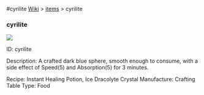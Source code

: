 #cyrilite
<a href="/wiki.html">Wiki</a> > <a href="/posts/wiki/items">items</a> > <a>cyrilite</a>
<div class="iteminfo">
<h3>cyrilite</h3>
<img class="pixelimage" src="https://dragon-force-studio.com/images/EF_wiki/cyrilite.png">

<a class="iteminfoitem">ID: cyrilite</a></div>
Description:  A crafted dark blue sphere, smooth enough to consume, with a side effect of Speed(5) and Absorption(5) for 3 minutes.

Recipe:  Instant Healing Potion, Ice Dracolyte Crystal
Manufacture:  Crafting Table
Type:  Food